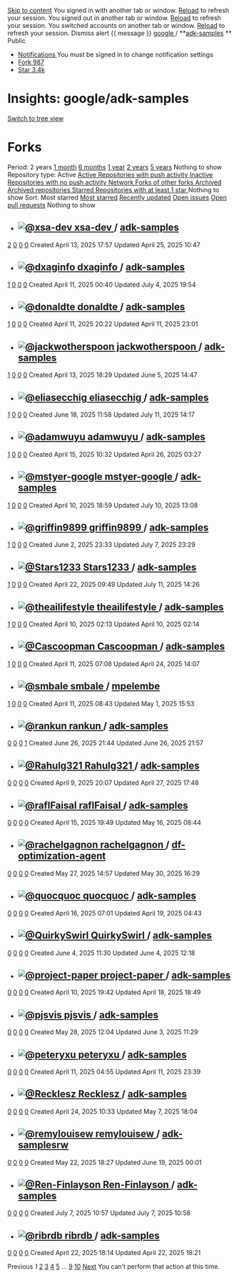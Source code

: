 [Skip to content](https://github.com/google/adk-samples/forks#start-of-content)
You signed in with another tab or window. [Reload](https://github.com/google/adk-samples/forks) to refresh your session. You signed out in another tab or window. [Reload](https://github.com/google/adk-samples/forks) to refresh your session. You switched accounts on another tab or window. [Reload](https://github.com/google/adk-samples/forks) to refresh your session. Dismiss alert
{{ message }}
[ google ](https://github.com/google) / **[adk-samples](https://github.com/google/adk-samples) ** Public
  * [ Notifications ](https://github.com/login?return_to=%2Fgoogle%2Fadk-samples) You must be signed in to change notification settings
  * [ Fork 987 ](https://github.com/login?return_to=%2Fgoogle%2Fadk-samples)
  * [ Star  3.4k ](https://github.com/login?return_to=%2Fgoogle%2Fadk-samples)


# Insights: google/adk-samples
[Switch to tree view](https://github.com/google/adk-samples/network/members)
# Forks
Period:  2 years
[ 1 month](https://github.com/google/adk-samples/forks?include=active&page=1&period=1mo&sort_by=stargazer_counts) [ 6 months](https://github.com/google/adk-samples/forks?include=active&page=1&period=6mo&sort_by=stargazer_counts) [ 1 year](https://github.com/google/adk-samples/forks?include=active&page=1&period=1y&sort_by=stargazer_counts) [ 2 years](https://github.com/google/adk-samples/forks?include=active&page=1&period=2y&sort_by=stargazer_counts) [ 5 years](https://github.com/google/adk-samples/forks?include=active&page=1&period=5y&sort_by=stargazer_counts)
Nothing to show
Repository type:  Active
[ Active Repositories with push activity ](https://github.com/google/adk-samples/forks?include=&page=1&period=2y&sort_by=stargazer_counts) [ Inactive Repositories with no push activity ](https://github.com/google/adk-samples/forks?include=active%2Cinactive&page=1&period=2y&sort_by=stargazer_counts) [ Network Forks of other forks ](https://github.com/google/adk-samples/forks?include=active%2Cnetwork&page=1&period=2y&sort_by=stargazer_counts) [ Archived Archived repositories ](https://github.com/google/adk-samples/forks?include=active%2Carchived&page=1&period=2y&sort_by=stargazer_counts) [ Starred Repositories with at least 1 star ](https://github.com/google/adk-samples/forks?include=active%2Cstarred&page=1&period=2y&sort_by=stargazer_counts)
Nothing to show
Sort:  Most starred
[ Most starred](https://github.com/google/adk-samples/forks?include=active&page=1&period=2y&sort_by=stargazer_counts) [ Recently updated](https://github.com/google/adk-samples/forks?include=active&page=1&period=2y&sort_by=last_updated) [ Open issues](https://github.com/google/adk-samples/forks?include=active&page=1&period=2y&sort_by=open_issue_counts) [ Open pull requests](https://github.com/google/adk-samples/forks?include=active&page=1&period=2y&sort_by=open_pull_request_counts)
Nothing to show
  * ##  [ ![@xsa-dev](https://avatars.githubusercontent.com/u/16959353?s=32&v=4) xsa-dev ](https://github.com/xsa-dev) /  [adk-samples](https://github.com/xsa-dev/adk-samples)
[ 2](https://github.com/xsa-dev/adk-samples/stargazers)
[ 0](https://github.com/xsa-dev/adk-samples/forks)
[ 0](https://github.com/xsa-dev/adk-samples/issues?state=open)
[ 0](https://github.com/xsa-dev/adk-samples/pulls?state=open)
Created April 13, 2025 17:57
Updated April 25, 2025 10:47
  * ##  [ ![@dxaginfo](https://avatars.githubusercontent.com/u/142343166?s=32&v=4) dxaginfo ](https://github.com/dxaginfo) /  [adk-samples](https://github.com/dxaginfo/adk-samples)
[ 1](https://github.com/dxaginfo/adk-samples/stargazers)
[ 0](https://github.com/dxaginfo/adk-samples/forks)
[ 0](https://github.com/dxaginfo/adk-samples/issues?state=open)
[ 0](https://github.com/dxaginfo/adk-samples/pulls?state=open)
Created April 11, 2025 00:40
Updated July 4, 2025 19:54
  * ##  [ ![@donaldte](https://avatars.githubusercontent.com/u/81464575?s=32&v=4) donaldte ](https://github.com/donaldte) /  [adk-samples](https://github.com/donaldte/adk-samples)
[ 1](https://github.com/donaldte/adk-samples/stargazers)
[ 0](https://github.com/donaldte/adk-samples/forks)
[ 0](https://github.com/donaldte/adk-samples/issues?state=open)
[ 0](https://github.com/donaldte/adk-samples/pulls?state=open)
Created April 11, 2025 20:22
Updated April 11, 2025 23:01
  * ##  [ ![@jackwotherspoon](https://avatars.githubusercontent.com/u/32113413?s=32&v=4) jackwotherspoon ](https://github.com/jackwotherspoon) /  [adk-samples](https://github.com/jackwotherspoon/adk-samples)
[ 1](https://github.com/jackwotherspoon/adk-samples/stargazers)
[ 0](https://github.com/jackwotherspoon/adk-samples/forks)
[ 0](https://github.com/jackwotherspoon/adk-samples/issues?state=open)
[ 0](https://github.com/jackwotherspoon/adk-samples/pulls?state=open)
Created April 13, 2025 18:29
Updated June 5, 2025 14:47
  * ##  [ ![@eliasecchig](https://avatars.githubusercontent.com/u/115624100?s=32&v=4) eliasecchig ](https://github.com/eliasecchig) /  [adk-samples](https://github.com/eliasecchig/adk-samples)
[ 1](https://github.com/eliasecchig/adk-samples/stargazers)
[ 0](https://github.com/eliasecchig/adk-samples/forks)
[ 0](https://github.com/eliasecchig/adk-samples/issues?state=open)
[ 0](https://github.com/eliasecchig/adk-samples/pulls?state=open)
Created June 18, 2025 11:58
Updated July 11, 2025 14:17
  * ##  [ ![@adamwuyu](https://avatars.githubusercontent.com/u/2903328?s=32&v=4) adamwuyu ](https://github.com/adamwuyu) /  [adk-samples](https://github.com/adamwuyu/adk-samples)
[ 1](https://github.com/adamwuyu/adk-samples/stargazers)
[ 0](https://github.com/adamwuyu/adk-samples/forks)
[ 0](https://github.com/adamwuyu/adk-samples/issues?state=open)
[ 0](https://github.com/adamwuyu/adk-samples/pulls?state=open)
Created April 15, 2025 10:32
Updated April 26, 2025 03:27
  * ##  [ ![@mstyer-google](https://avatars.githubusercontent.com/u/50425771?s=32&v=4) mstyer-google ](https://github.com/mstyer-google) /  [adk-samples](https://github.com/mstyer-google/adk-samples)
[ 1](https://github.com/mstyer-google/adk-samples/stargazers)
[ 0](https://github.com/mstyer-google/adk-samples/forks)
[ 0](https://github.com/mstyer-google/adk-samples/issues?state=open)
[ 0](https://github.com/mstyer-google/adk-samples/pulls?state=open)
Created April 10, 2025 18:59
Updated July 10, 2025 13:08
  * ##  [ ![@griffin9899](https://avatars.githubusercontent.com/u/178347688?s=32&v=4) griffin9899 ](https://github.com/griffin9899) /  [adk-samples](https://github.com/griffin9899/adk-samples)
[ 1](https://github.com/griffin9899/adk-samples/stargazers)
[ 0](https://github.com/griffin9899/adk-samples/forks)
[ 0](https://github.com/griffin9899/adk-samples/issues?state=open)
[ 0](https://github.com/griffin9899/adk-samples/pulls?state=open)
Created June 2, 2025 23:33
Updated July 7, 2025 23:29
  * ##  [ ![@Stars1233](https://avatars.githubusercontent.com/u/167130192?s=32&v=4) Stars1233 ](https://github.com/Stars1233) /  [adk-samples](https://github.com/Stars1233/adk-samples)
[ 1](https://github.com/Stars1233/adk-samples/stargazers)
[ 0](https://github.com/Stars1233/adk-samples/forks)
[ 0](https://github.com/Stars1233/adk-samples/issues?state=open)
[ 0](https://github.com/Stars1233/adk-samples/pulls?state=open)
Created April 22, 2025 09:49
Updated July 11, 2025 14:26
  * ##  [ ![@theailifestyle](https://avatars.githubusercontent.com/u/128842777?s=32&v=4) theailifestyle ](https://github.com/theailifestyle) /  [adk-samples](https://github.com/theailifestyle/adk-samples)
[ 1](https://github.com/theailifestyle/adk-samples/stargazers)
[ 0](https://github.com/theailifestyle/adk-samples/forks)
[ 0](https://github.com/theailifestyle/adk-samples/issues?state=open)
[ 0](https://github.com/theailifestyle/adk-samples/pulls?state=open)
Created April 10, 2025 02:13
Updated April 10, 2025 02:14
  * ##  [ ![@Cascoopman](https://avatars.githubusercontent.com/u/58267444?s=32&v=4) Cascoopman ](https://github.com/Cascoopman) /  [adk-samples](https://github.com/Cascoopman/adk-samples)
[ 1](https://github.com/Cascoopman/adk-samples/stargazers)
[ 0](https://github.com/Cascoopman/adk-samples/forks)
[ 0](https://github.com/Cascoopman/adk-samples/issues?state=open)
[ 0](https://github.com/Cascoopman/adk-samples/pulls?state=open)
Created April 11, 2025 07:08
Updated April 24, 2025 14:07
  * ##  [ ![@smbale](https://avatars.githubusercontent.com/u/739435?s=32&v=4) smbale ](https://github.com/smbale) /  [mpelembe](https://github.com/smbale/mpelembe)
[ 1](https://github.com/smbale/mpelembe/stargazers)
[ 0](https://github.com/smbale/mpelembe/forks)
[ 0](https://github.com/smbale/mpelembe/issues?state=open)
[ 0](https://github.com/smbale/mpelembe/pulls?state=open)
Created April 11, 2025 08:43
Updated May 1, 2025 15:53
  * ##  [ ![@rankun](https://avatars.githubusercontent.com/u/11270969?s=32&v=4) rankun ](https://github.com/rankun) /  [adk-samples](https://github.com/rankun/adk-samples)
[ 0](https://github.com/rankun/adk-samples/stargazers)
[ 0](https://github.com/rankun/adk-samples/forks)
[ 0](https://github.com/rankun/adk-samples/issues?state=open)
[ 1](https://github.com/rankun/adk-samples/pulls?state=open)
Created June 26, 2025 21:44
Updated June 26, 2025 21:57
  * ##  [ ![@Rahulg321](https://avatars.githubusercontent.com/u/105978589?s=32&v=4) Rahulg321 ](https://github.com/Rahulg321) /  [adk-samples](https://github.com/Rahulg321/adk-samples)
[ 0](https://github.com/Rahulg321/adk-samples/stargazers)
[ 0](https://github.com/Rahulg321/adk-samples/forks)
[ 0](https://github.com/Rahulg321/adk-samples/issues?state=open)
[ 0](https://github.com/Rahulg321/adk-samples/pulls?state=open)
Created April 9, 2025 20:07
Updated April 27, 2025 17:48
  * ##  [ ![@raflFaisal](https://avatars.githubusercontent.com/u/16285103?s=32&v=4) raflFaisal ](https://github.com/raflFaisal) /  [adk-samples](https://github.com/raflFaisal/adk-samples)
[ 0](https://github.com/raflFaisal/adk-samples/stargazers)
[ 0](https://github.com/raflFaisal/adk-samples/forks)
[ 0](https://github.com/raflFaisal/adk-samples/issues?state=open)
[ 0](https://github.com/raflFaisal/adk-samples/pulls?state=open)
Created April 15, 2025 19:49
Updated May 16, 2025 08:44
  * ##  [ ![@rachelgagnon](https://avatars.githubusercontent.com/u/38405012?s=32&v=4) rachelgagnon ](https://github.com/rachelgagnon) /  [df-optimization-agent](https://github.com/rachelgagnon/df-optimization-agent)
[ 0](https://github.com/rachelgagnon/df-optimization-agent/stargazers)
[ 0](https://github.com/rachelgagnon/df-optimization-agent/forks)
[ 0](https://github.com/rachelgagnon/df-optimization-agent/issues?state=open)
[ 0](https://github.com/rachelgagnon/df-optimization-agent/pulls?state=open)
Created May 27, 2025 14:57
Updated May 30, 2025 16:29
  * ##  [ ![@quocquoc](https://avatars.githubusercontent.com/u/13063567?s=32&v=4) quocquoc ](https://github.com/quocquoc) /  [adk-samples](https://github.com/quocquoc/adk-samples)
[ 0](https://github.com/quocquoc/adk-samples/stargazers)
[ 0](https://github.com/quocquoc/adk-samples/forks)
[ 0](https://github.com/quocquoc/adk-samples/issues?state=open)
[ 0](https://github.com/quocquoc/adk-samples/pulls?state=open)
Created April 16, 2025 07:01
Updated April 19, 2025 04:43
  * ##  [ ![@QuirkySwirl](https://avatars.githubusercontent.com/u/83501303?s=32&v=4) QuirkySwirl ](https://github.com/QuirkySwirl) /  [adk-samples](https://github.com/QuirkySwirl/adk-samples)
[ 0](https://github.com/QuirkySwirl/adk-samples/stargazers)
[ 0](https://github.com/QuirkySwirl/adk-samples/forks)
[ 0](https://github.com/QuirkySwirl/adk-samples/issues?state=open)
[ 0](https://github.com/QuirkySwirl/adk-samples/pulls?state=open)
Created June 4, 2025 11:30
Updated June 4, 2025 12:18
  * ##  [ ![@project-paper](https://avatars.githubusercontent.com/u/206981352?s=32&v=4) project-paper ](https://github.com/project-paper) /  [adk-samples](https://github.com/project-paper/adk-samples)
[ 0](https://github.com/project-paper/adk-samples/stargazers)
[ 0](https://github.com/project-paper/adk-samples/forks)
[ 0](https://github.com/project-paper/adk-samples/issues?state=open)
[ 0](https://github.com/project-paper/adk-samples/pulls?state=open)
Created April 10, 2025 19:42
Updated April 18, 2025 18:49
  * ##  [ ![@pjsvis](https://avatars.githubusercontent.com/u/729613?s=32&v=4) pjsvis ](https://github.com/pjsvis) /  [adk-samples](https://github.com/pjsvis/adk-samples)
[ 0](https://github.com/pjsvis/adk-samples/stargazers)
[ 0](https://github.com/pjsvis/adk-samples/forks)
[ 0](https://github.com/pjsvis/adk-samples/issues?state=open)
[ 0](https://github.com/pjsvis/adk-samples/pulls?state=open)
Created May 28, 2025 12:04
Updated June 3, 2025 11:29
  * ##  [ ![@peteryxu](https://avatars.githubusercontent.com/u/5605055?s=32&v=4) peteryxu ](https://github.com/peteryxu) /  [adk-samples](https://github.com/peteryxu/adk-samples)
[ 0](https://github.com/peteryxu/adk-samples/stargazers)
[ 0](https://github.com/peteryxu/adk-samples/forks)
[ 0](https://github.com/peteryxu/adk-samples/issues?state=open)
[ 0](https://github.com/peteryxu/adk-samples/pulls?state=open)
Created April 11, 2025 04:55
Updated April 11, 2025 23:39
  * ##  [ ![@Recklesz](https://avatars.githubusercontent.com/u/8067269?s=32&v=4) Recklesz ](https://github.com/Recklesz) /  [adk-samples](https://github.com/Recklesz/adk-samples)
[ 0](https://github.com/Recklesz/adk-samples/stargazers)
[ 0](https://github.com/Recklesz/adk-samples/forks)
[ 0](https://github.com/Recklesz/adk-samples/issues?state=open)
[ 0](https://github.com/Recklesz/adk-samples/pulls?state=open)
Created April 24, 2025 10:33
Updated May 7, 2025 18:04
  * ##  [ ![@remylouisew](https://avatars.githubusercontent.com/u/8919835?s=32&v=4) remylouisew ](https://github.com/remylouisew) /  [adk-samplesrw](https://github.com/remylouisew/adk-samplesrw)
[ 0](https://github.com/remylouisew/adk-samplesrw/stargazers)
[ 0](https://github.com/remylouisew/adk-samplesrw/forks)
[ 0](https://github.com/remylouisew/adk-samplesrw/issues?state=open)
[ 0](https://github.com/remylouisew/adk-samplesrw/pulls?state=open)
Created May 22, 2025 18:27
Updated June 19, 2025 00:01
  * ##  [ ![@Ren-Finlayson](https://avatars.githubusercontent.com/u/150003589?s=32&v=4) Ren-Finlayson ](https://github.com/Ren-Finlayson) /  [adk-samples](https://github.com/Ren-Finlayson/adk-samples)
[ 0](https://github.com/Ren-Finlayson/adk-samples/stargazers)
[ 0](https://github.com/Ren-Finlayson/adk-samples/forks)
[ 0](https://github.com/Ren-Finlayson/adk-samples/issues?state=open)
[ 0](https://github.com/Ren-Finlayson/adk-samples/pulls?state=open)
Created July 7, 2025 10:57
Updated July 7, 2025 10:58
  * ##  [ ![@ribrdb](https://avatars.githubusercontent.com/u/72241?s=32&v=4) ribrdb ](https://github.com/ribrdb) /  [adk-samples](https://github.com/ribrdb/adk-samples)
[ 0](https://github.com/ribrdb/adk-samples/stargazers)
[ 0](https://github.com/ribrdb/adk-samples/forks)
[ 0](https://github.com/ribrdb/adk-samples/issues?state=open)
[ 0](https://github.com/ribrdb/adk-samples/pulls?state=open)
Created April 22, 2025 18:14
Updated April 22, 2025 18:21


Previous _1_ [2](https://github.com/google/adk-samples/forks?page=2) [3](https://github.com/google/adk-samples/forks?page=3) [4](https://github.com/google/adk-samples/forks?page=4) [5](https://github.com/google/adk-samples/forks?page=5) … [9](https://github.com/google/adk-samples/forks?page=9) [10](https://github.com/google/adk-samples/forks?page=10) [Next](https://github.com/google/adk-samples/forks?page=2)
You can’t perform that action at this time.
